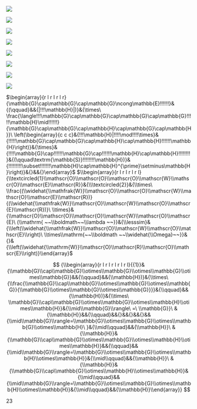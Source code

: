 ![](https://www.nta.go.jp/tmp/40e3abce-8e35-41bc-8485-020a92b86869/images/e42606c235fcb949488fd75fef898721909fdda0d3377222f07c09bd0e4cd852.jpg)

![](https://www.nta.go.jp/tmp/40e3abce-8e35-41bc-8485-020a92b86869/images/4d818d69c657c0948eda41785f84b1ddfed09a001e18d9ec75632f81d7ed2e39.jpg)

![](https://www.nta.go.jp/tmp/40e3abce-8e35-41bc-8485-020a92b86869/images/2fe2037b69eba1d096b71af90bf191eb2f7fe9ed1f15db1c048c723dff58fd9c.jpg)

![](https://www.nta.go.jp/tmp/40e3abce-8e35-41bc-8485-020a92b86869/images/53de65d849e8111a62d771f5df2bb02d6d76153964dd9a94c90f10bf0be0cad3.jpg)

![](https://www.nta.go.jp/tmp/40e3abce-8e35-41bc-8485-020a92b86869/images/87730821b0465eaaff7b81a40086857740c4615500d9905ab4bfa0de3af04ef8.jpg)

![](https://www.nta.go.jp/tmp/40e3abce-8e35-41bc-8485-020a92b86869/images/2e8f28adada776fe3e9317d6e213d36736ce8ed828223f04f5a05924f72eb730.jpg)

![](https://www.nta.go.jp/tmp/40e3abce-8e35-41bc-8485-020a92b86869/images/cda9baae5e8b24b80bbe9c72e51b43e08e6571f2f0b12453a3729cb9a563e2a1.jpg)

![](https://www.nta.go.jp/tmp/40e3abce-8e35-41bc-8485-020a92b86869/images/1650d856695642f9688d6109dde6c5c8dbab94618f711109bb0db4f97b71641b.jpg)

$\\begin{array}{r l r l r l r}{\\mathbb{G}\\cap\\mathbb{G}\\cap\\mathbb{G}\\ncong\\mathbb{E}!!!!!!}&{(\\qquad}&&{\|!!!\\mathbb{H}\|)}&{\\times\ \\frac{\\langle!!!\\mathbb{G}\\cap\\mathbb{G}\\cap\\mathbb{G}\\cap\\mathbb{G}!!!!!\\mathbb{H}\\mid!!!!!!}{\\mathbb{G}\\cap\\mathbb{G}\\cap\\mathbb{H}\\cap\\mathbb{G}\\cap\\mathbb{H}}\ \\left(\\begin{array}{c c c}&{!!!\\mathbb{H}\|!!!!\\mod!!!!\\times}&{!!!!!\\mathbb{G}\\cap\\mathbb{G}\\cap\\mathbb{H}\\cap\\mathbb{H}!!!!!!\\mathbb{H}\\right)}&{\\times}&{!!!!\\mathbb{G}\\cap!!!!!!\\mathbb{G}\\cap!!!!!!\\mathbb{H}\\cap\\mathbb{H}!!!!!!!!}&{(\\qquad\\textrm{\\mathbb{S}}!!!!!!!!\\mathbb{H})}&{!!!!!!!!!\\subset!!!!!!!\\mathbb{H}\\cap\\mathbb{H}^{\\prime}\\setminus\\mathbb{H}\\right)}&{}&&{}\\end{array}$ $\\begin{array}{r l r l r l r l}{\\textcircled{1}\\mathscr{O}\\mathscr{O}\\mathscr{O}\\mathscr{W}\\mathscr{O}\\mathscr{E}\\mathscr{R}}&{\\\textcircled{2}}&{\\times\ \\frac{(\\widehat{\\mathfrak{W}}\\mathscr{O}\\mathscr{O}\\mathscr{W}\\mathscr{O}\\mathscr{E}\\mathscr{R})}{(\\widehat{\\mathfrak{W}}\\mathscr{O}\\mathscr{W}\\mathscr{O}\\mathscr{E}\\mathscr{R})}\ \\times}&{\\mathscr{O}\\mathscr{O}\\mathscr{O}\\mathscr{W}\\mathscr{O}\\mathscr{E}\ (\\mathrm{ ~~\\boldmath~~\\lambda ~~}}&{\\lesssim}&{\\left(\\widehat{\\mathfrak{W}}\\mathscr{O}\\mathscr{W}\\mathscr{O}\\mathscr{E}\\right)\ \\times\\mathrm{~~\\boldmath ~~\\widehat{\\Omega}~~}}&{}&{\\left(\\widehat{\\mathrm{W}}\\mathscr{O}\\mathscr{R}\\mathscr{O}\\mathscr{E}\\right)}\\end{array}$

$$
{\\begin{array}{r l r l r l r l r l}{{1}}&{\\mathbb{G}\\cap\\mathbb{G}\\otimes\\mathbb{G}\\otimes\\mathbb{G}\\otimes\\mathbb{G}}&&{\\qquad}&&{\\mathbb{H})}&{\\times\ {\\frac{\\mathbb{G}\\cap\\mathbb{G}\\otimes\\mathbb{G}\\otimes\\mathbb{G}}{\\mathbb{G}\\otimes\\mathbb{G}\\otimes\\mathbb{G}}}}&{\\qquad}&&{\\mathbb{H})}&{\\times\ \\mathbb{G}\\cap\\mathbb{G}\\otimes\\mathbb{G}\\otimes\\mathbb{H}\\otimes\\mathbb{H}}&{\\mid\\mathbb{G}\\rangle\ =\ \\mathbb{G}}\ &{\\mathbb{H}}&&{\\qquad}&&{}&&{}&&{}&&{\\mid\\mathbb{G}\\rangle=\\mathbb{G}\\otimes\\mathbb{G}\\otimes\\mathbb{G}\\otimes\\mathbb{H}\ }&{\\mid\\qquad}&&{\\mathbb{H}}\ &{\\mathbb{H}}&{\\mathbb{G}\\cap\\mathbb{G}\\otimes\\mathbb{G}\\otimes\\mathbb{H}\\otimes\\mathbb{H}}&&{\\qquad}&&{\\mid\\mathbb{G}\\rangle=\\mathbb{G}\\otimes\\mathbb{G}\\otimes\\mathbb{H}\\otimes\\mathbb{H}}&{\\mid\\qquad}&&{\\mathbb{H}}\ &{\\mathbb{H}}&{\\mathbb{G}\\cap\\mathbb{G}\\otimes\\mathbb{H}\\otimes\\mathbb{H}}&{\\mid\\qquad}&&{\\mid\\mathbb{G}\\rangle=\\mathbb{G}\\otimes\\mathbb{G}\\otimes\\mathbb{H}\\otimes\\mathbb{H}}&{\\mid\\qquad}&&{\\mathbb{H}}\\end{array}}
$$

23